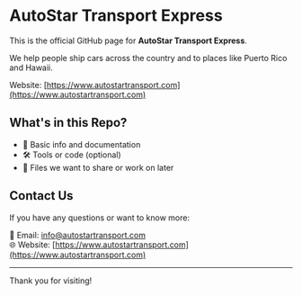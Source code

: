# AutoStar Transport Express

This is the official GitHub page for **AutoStar Transport Express**.

We help people ship cars across the country and to places like Puerto Rico and Hawaii.

Website: [https://www.autostartransport.com](https://www.autostartransport.com)

## What's in this Repo?

- 📝 Basic info and documentation
- 🛠️ Tools or code (optional)
- 📂 Files we want to share or work on later

## Contact Us

If you have any questions or want to know more:

📧 Email: info@autostartransport.com  
🌐 Website: [https://www.autostartransport.com](https://www.autostartransport.com)

---

Thank you for visiting!
